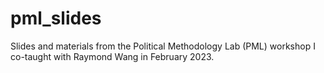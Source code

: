 # pml_slides
Slides and materials from the Political Methodology Lab (PML) workshop I co-taught with Raymond Wang in February 2023.
